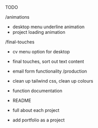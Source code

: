 TODO

/animations
- desktop menu underline animation
- project loading animation

/final-touches
- cv menu option for desktop
- final touches, sort out text content
- email form functionality
/production
- clean up tailwind css, clean up colours
- function documentation
- README

- full about each project
- add portfolio as a project